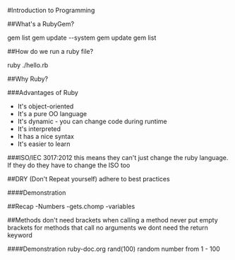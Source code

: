 #Introduction to Programming

##What's a RubyGem?

gem list
gem update --system
gem update
gem list

##How do we run a ruby file?

ruby ./hello.rb

##Why Ruby?

###Advantages of Ruby
- It's object-oriented
- It's a pure OO language
- It's dynamic - you can change code during runtime
- It's interpreted 
- It has a nice syntax
- It's easier to learn

###ISO/IEC 3017:2012
this means they can't just change the ruby language. If they do they have to change the ISO too

##DRY (Don't Repeat yourself)
adhere to best practices

####Demonstration

##Recap
-Numbers
-gets.chomp
-variables

##Methods
don't need brackets when calling a method
never put empty brackets for methods that call no arguments
we dont need the return keyword

####Demonstration
ruby-doc.org
rand(100) random number from 1 - 100